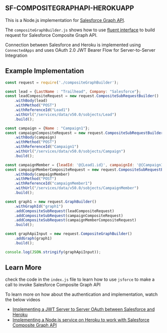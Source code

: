 ## SF-COMPOSITEGRAPHAPI-HEROKUAPP

This is a Node.js implementation for [Salesforce Graph API](https://developer.salesforce.com/docs/atlas.en-us.api_rest.meta/api_rest/using_resources_composite_graph.htm).

The `compositeGraphBuilder.js` shows how to use [fluent interface](https://martinfowler.com/bliki/FluentInterface.html) to build request for Salesforce Composite Graph API.

Connection between Salesforce and Heroku is implemented using `ConnectedApps` and uses OAuth 2.0 JWT Bearer Flow for Server-to-Server Integration

## Example Implementation

``` javascript
const request = require('./compositeGraphBuilder');

const lead = {LastName : "Trailhead", Company: "Salesforce"};
const leadCompositeRequest = new request.CompositeSubRequestBuilder()
    .withBody(lead)
    .withMethod("POST")
    .withReferenceId("Lead1")
    .withUrl("/services/data/v50.0/sobjects/Lead")
    .build();

const campaign = {Name : "Campaign1"};
const campaignCompositeRequest = new request.CompositeSubRequestBuilder()
    .withBody(campaign)
    .withMethod("POST")
    .withReferenceId("Campaign1")
    .withUrl("/services/data/v50.0/sobjects/Campaign")
    .build();

const campaignMember = {leadId: '@{Lead1.id}', campaignId: '@{Campaign1.id}'};
const campaignMemberCompositeRequest = new request.CompositeSubRequestBuilder()
    .withBody(campaignMember)
    .withMethod("POST")
    .withReferenceId("campaignMember1")
    .withUrl("/services/data/v50.0/sobjects/CampaignMember")
    .build();

const graph1 = new request.GraphBuilder()
    .withGraphId("graph1")
    .addCompositeSubRequest(leadCompositeRequest)
    .addCompositeSubRequest(campaignCompositeRequest)
    .addCompositeSubRequest(campaignMemberCompositeRequest)
    .build();

const graphApiInput = new request.CompositeGraphBuilder()
    .addGraph(graph1)
    .build();

console.log(JSON.stringify(graphApiInput));
```

## Learn More

check the code in the `index.js` file to learn how to use `jsforce` to make a call to invoke Salesforce Composite Graph API

To learn more on how about the authentication and implementation, watch the below videos

- [Implementing a JWT Server to Server OAuth between Salesforce and Heroku](https://www.youtube.com/watch?v=c5OZZsVkOKY)
- [Implementing a Node.js service on Heroku to work with Salesforce Composite Graph API](https://www.youtube.com/watch?v=6xf7MtyX8xg)




